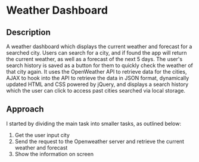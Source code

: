 # Weather Dashboard

## Description

A weather dashboard which displays the current weather and forecast for a searched city. Users can search for a city, and if found the app will return the current weather, as well as a forecast of the next 5 days. The user's search history is saved as a button for them to quickly check the weather of that city again. It uses the OpenWeather API to retrieve data for the cities, AJAX to hook into the API to retrieve the data in JSON format, dynamically updated HTML and CSS powered by jQuery, and displays a search history which the user can click to access past cities searched via local storage. 

## Approach
I started by dividing the main task into smaller tasks, as outlined below:
1. Get the user input city
2. Send the request to the Openweather server and retrieve the current weather and forecast
3. Show the information on screen
